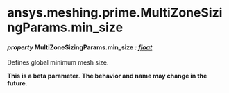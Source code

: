 <a id="ansys-meshing-prime-multizonesizingparams-min-size"></a>

# ansys.meshing.prime.MultiZoneSizingParams.min_size

<a id="ansys.meshing.prime.MultiZoneSizingParams.min_size"></a>

#### *property* MultiZoneSizingParams.min_size *: [float](https://docs.python.org/3.11/library/functions.html#float)*

Defines global minimum mesh size.

**This is a beta parameter**. **The behavior and name may change in the future**.

<!-- !! processed by numpydoc !! -->

